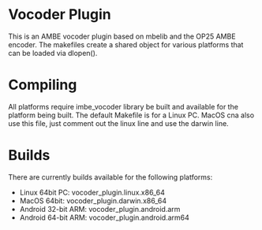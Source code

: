 # Vocoder Plugin

This is an AMBE vocoder plugin based on mbelib and the OP25 AMBE encoder.  The makefiles create a shared object for various platforms that can be loaded via dlopen().

# Compiling
All platforms require imbe_vocoder library be built and available for the platform being built.
The default Makefile is for a Linux PC.  MacOS cna also use this file, just comment out the linux line and use the darwin line.

# Builds
There are currently builds available for the following platforms:
- Linux 64bit PC:  vocoder_plugin.linux.x86_64
- MacOS 64bit: vocoder_plugin.darwin.x86_64
- Android 32-bit ARM: vocoder_plugin.android.arm
- Android 64-bit ARM: vocoder_plugin.android.arm64

